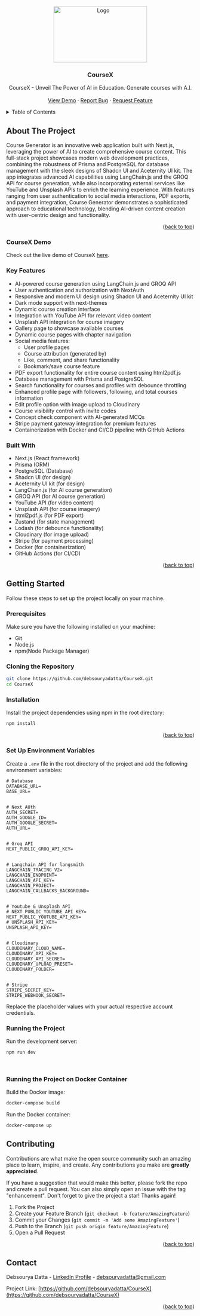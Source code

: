 <!-- Improved compatibility of back to top link: See: https://github.com/othneildrew/Best-README-Template/pull/73 -->
<a id="readme-top"></a>



<!-- PROJECT LOGO -->
<br />
<div align="center">
  <a href="https://github.com/debsouryadatta/CourseX">
    <img src="https://res.cloudinary.com/diyxwdtjd/image/upload/v1721889560/projects/CX_logo_u2eyid.png" alt="Logo" width="250" height="150">
  </a>

  <h3 align="center">CourseX</h3>

  <p align="center">
    CourseX - Unveil The Power of AI in Education. Generate courses with A.I.
    <br />
    <br />
    <a href="https://coursex.souryax.tech/">View Demo</a>
    ·
    <a href="https://github.com/debsouryadatta/CourseX/issues/new?labels=bug&template=bug-report---.md">Report Bug</a>
    ·
    <a href="https://github.com/debsouryadatta/CourseX/issues/new?labels=enhancement&template=feature-request---.md">Request Feature</a>
  </p>
</div>



<!-- TABLE OF CONTENTS -->
<details>
  <summary>Table of Contents</summary>
  <ol>
    <li>
      <a href="#about-the-project">About The Project</a>
      <ul>
        <li><a href="#key-features">Key Features</a></li>
        <li><a href="#coursex-demo">CourseX Demo</a></li>
        <li><a href="#built-with">Built With</a></li>
      </ul>
    </li>
    <li>
      <a href="#getting-started">Getting Started</a>
      <ul>
        <li><a href="#prerequisites">Prerequisites</a></li>
        <li><a href="#cloning-the-repository">Cloning the Repository</a></li>
        <li><a href="#installation">Installation</a></li>
        <li><a href="#set-up-environment-variables">Set Up Environment Variables</a></li>
        <li><a href="#running-the-project">Running the Project</a></li>
      </ul>
    </li>
    <li><a href="#contributing">Contributing</a></li>
    <li><a href="#contact">Contact</a></li>
  </ol>
</details>



<!-- ABOUT THE PROJECT -->
## About The Project

Course Generator is an innovative web application built with Next.js, leveraging the power of AI to create comprehensive course content. This full-stack project showcases modern web development practices, combining the robustness of Prisma and PostgreSQL for database management with the sleek designs of Shadcn UI and Aceternity UI kit. The app integrates advanced AI capabilities using LangChain.js and the GROQ API for course generation, while also incorporating external services like YouTube and Unsplash APIs to enrich the learning experience. With features ranging from user authentication to social media interactions, PDF exports, and payment integration, Course Generator demonstrates a sophisticated approach to educational technology, blending AI-driven content creation with user-centric design and functionality.

<p align="right">(<a href="#readme-top">back to top</a>)</p>

### CourseX Demo
Check out the live demo of CourseX [here](https://coursex.souryax.tech/).


### Key Features
- AI-powered course generation using LangChain.js and GROQ API
- User authentication and authorization with NextAuth
- Responsive and modern UI design using Shadcn UI and Aceternity UI kit
- Dark mode support with next-themes
- Dynamic course creation interface
- Integration with YouTube API for relevant video content
- Unsplash API integration for course imagery
- Gallery page to showcase available courses
- Dynamic course pages with chapter navigation
- Social media features:
    - User profile pages
    - Course attribution (generated by)
    - Like, comment, and share functionality
    - Bookmark/save course feature
- PDF export functionality for entire course content using html2pdf.js
- Database management with Prisma and PostgreSQL
- Search functionality for courses and profiles with debounce throttling
- Enhanced profile page with followers, following, and total courses information
- Edit profile option with image upload to Cloudinary
- Course visibility control with invite codes
- Concept check component with AI-generated MCQs
- Stripe payment gateway integration for premium features
- Containerization with Docker and CI/CD pipeline with GitHub Actions


### Built With

- Next.js (React framework)
- Prisma (ORM)
- PostgreSQL (Database)
- Shadcn UI (for design)
- Aceternity UI kit (for design)
- LangChain.js (for AI course generation)
- GROQ API (for AI course generation)
- YouTube API (for video content)
- Unsplash API (for course imagery)
- html2pdf.js (for PDF export)
- Zustand (for state management)
- Lodash (for debounce functionality)
- Cloudinary (for image upload)
- Stripe (for payment processing)
- Docker (for containerization)
- GitHub Actions (for CI/CD)

<p align="right">(<a href="#readme-top">back to top</a>)</p>



<!-- GETTING STARTED -->
## Getting Started
Follow these steps to set up the project locally on your machine.

### Prerequisites
Make sure you have the following installed on your machine:
  - Git
  - Node.js
  - npm(Node Package Manager)


### Cloning the Repository

```bash
git clone https://github.com/debsouryadatta/CourseX.git
cd CourseX
```

### Installation
Install the project dependencies using npm in the root directory:
```bash
npm install
```



<p align="right">(<a href="#readme-top">back to top</a>)</p>



<!-- Set Up Environment Variables -->
### Set Up Environment Variables
Create a `.env` file in the root directory of the project and add the following environment variables:
```env
# Database
DATABASE_URL=
BASE_URL=


# Next AUth
AUTH_SECRET=
AUTH_GOOGLE_ID=
AUTH_GOOGLE_SECRET=
AUTH_URL=


# Groq API
NEXT_PUBLIC_GROQ_API_KEY=


# Langchain API for langsmith
LANGCHAIN_TRACING_V2=
LANGCHAIN_ENDPOINT=
LANGCHAIN_API_KEY=
LANGCHAIN_PROJECT=
LANGCHAIN_CALLBACKS_BACKGROUND=


# Youtube & Unsplash API
# NEXT_PUBLIC_YOUTUBE_API_KEY=
NEXT_PUBLIC_YOUTUBE_API_KEY=
# UNSPLASH_API_KEY=
UNSPLASH_API_KEY=


# Cloudinary
CLOUDINARY_CLOUD_NAME=
CLOUDINARY_API_KEY=
CLOUDINARY_API_SECRET=
CLOUDINARY_UPLOAD_PRESET=
CLOUDINARY_FOLDER=


# Stripe
STRIPE_SECRET_KEY=
STRIPE_WEBHOOK_SECRET=
```
Replace the placeholder values with your actual respective account credentials.


<!-- Running the Project -->
### Running the Project
Run the development server:
```bash
npm run dev
```

<br>

### Running the Project on Docker Container
Build the Docker image:
```bash
docker-compose build
```
Run the Docker container:
```bash
docker-compose up
```


<!-- CONTRIBUTING -->
## Contributing

Contributions are what make the open source community such an amazing place to learn, inspire, and create. Any contributions you make are **greatly appreciated**.

If you have a suggestion that would make this better, please fork the repo and create a pull request. You can also simply open an issue with the tag "enhancement".
Don't forget to give the project a star! Thanks again!

1. Fork the Project
2. Create your Feature Branch (`git checkout -b feature/AmazingFeature`)
3. Commit your Changes (`git commit -m 'Add some AmazingFeature'`)
4. Push to the Branch (`git push origin feature/AmazingFeature`)
5. Open a Pull Request

<p align="right">(<a href="#readme-top">back to top</a>)</p>





<!-- CONTACT -->
## Contact

Debsourya Datta - [LinkedIn Profile](https://www.linkedin.com/in/debsourya-datta-177909225) - debsouryadatta@gmail.com

Project Link: [https://github.com/debsouryadatta/CourseX](https://github.com/debsouryadatta/CourseX)

<p align="right">(<a href="#readme-top">back to top</a>)</p>


